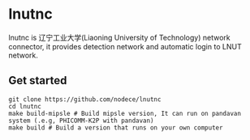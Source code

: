 # lnutnc

lnutnc is 辽宁工业大学(Liaoning University of Technology) network connector, it provides detection network and automatic login to LNUT network.

## Get started

```shell
git clone https://github.com/nodece/lnutnc
cd lnutnc
make build-mipsle # Build mipsle version, It can run on pandavan system (.e.g, PHICOMM-K2P with pandavan)
make build # Build a version that runs on your own computer
```


                                                                          
 